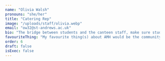 ```yaml
---
name: "Olivia Walsh"
pronouns: "she/her"
title: "Catering Rep"
image: "/uploads/staff/olivia.webp"
email: "ow32@st-andrews.ac.uk"
bio: "The bridge between students and the canteen staff, make sure students are happy and healthy with the food provided. Allow students to voice their concerns and query's over the food and service at the canteen."
favouriteThing: "My favourite thing(s) about AMH would be the community, this is my second year here at St Andrews and I have yet to see a community as good as ours throughout all the halls. Also the free bars are the best way to get to know each other even if you do not drink, there is a space for everyone!"
order: 6
draft: false
isExec: false
---
```

